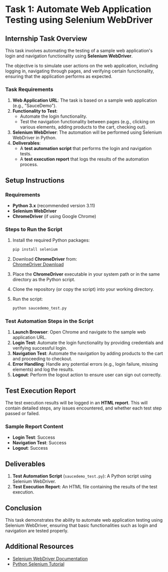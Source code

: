 # Task 1: Automate Web Application Testing using Selenium WebDriver

## Internship Task Overview

This task involves automating the testing of a sample web application's login and navigation functionality using **Selenium WebDriver**.

The objective is to simulate user actions on the web application, including logging in, navigating through pages, and verifying certain functionality, ensuring that the application performs as expected.

### Task Requirements
1. **Web Application URL**: The task is based on a sample web application (e.g., "SauceDemo").
2. **Functionality to Test**:
   - Automate the login functionality.
   - Test the navigation functionality between pages (e.g., clicking on various elements, adding products to the cart, checking out).
3. **Selenium WebDriver**: The automation will be performed using Selenium WebDriver in Python.
4. **Deliverables**:
   - A **test automation script** that performs the login and navigation tests.
   - A **test execution report** that logs the results of the automation process.

## Setup Instructions

### Requirements

- **Python 3.x** (recommended version 3.11)
- **Selenium WebDriver**
- **ChromeDriver** (if using Google Chrome)

### Steps to Run the Script

1. Install the required Python packages:

    ```bash
    pip install selenium
    ```

2. Download **ChromeDriver** from:  
   [ChromeDriver Download](https://sites.google.com/a/chromium.org/chromedriver/)

3. Place the **ChromeDriver** executable in your system path or in the same directory as the Python script.

4. Clone the repository (or copy the script) into your working directory.

5. Run the script:

    ```bash
    python saucedemo_test.py
    ```

### Test Automation Steps in the Script

1. **Launch Browser**: Open Chrome and navigate to the sample web application URL.
2. **Login Test**: Automate the login functionality by providing credentials and verifying successful login.
3. **Navigation Test**: Automate the navigation by adding products to the cart and proceeding to checkout.
4. **Error Handling**: Handle any potential errors (e.g., login failure, missing elements) and log the results.
5. **Logout**: Perform the logout action to ensure user can sign out correctly.

## Test Execution Report

The test execution results will be logged in an **HTML report**. This will contain detailed steps, any issues encountered, and whether each test step passed or failed.

### Sample Report Content
- **Login Test**: Success
- **Navigation Test**: Success
- **Logout**: Success

## Deliverables

1. **Test Automation Script** (`saucedemo_test.py`): A Python script using Selenium WebDriver.
2. **Test Execution Report**: An HTML file containing the results of the test execution.

## Conclusion

This task demonstrates the ability to automate web application testing using Selenium WebDriver, ensuring that basic functionalities such as login and navigation are tested properly.

## Additional Resources

- [Selenium WebDriver Documentation](https://www.selenium.dev/documentation/webdriver/)
- [Python Selenium Tutorial](https://selenium-python.readthedocs.io/)
